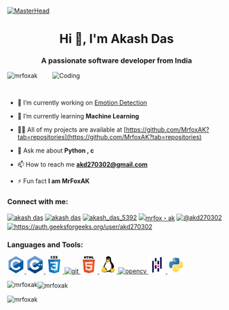[![MasterHead](https://camo.githubusercontent.com/80d2ae081b5bc22cf51e828c50902eb066327a27dea8251fe740967eb5f60c7a/68747470733a2f2f616c65782d77656263646e2e73332e75732d776573742d312e616d617a6f6e6177732e636f6d2f6d656469612f75706c6f6164732f696d672f62616e6e6572732f4131582b4769746875622b42616e6e65722e676966)](https://MrfoxAK.io)
<h1 align="center">Hi 👋, I'm Akash Das</h1>
<h3 align="center">A passionate software developer from India</h3>
<img align="right" alt="Coding" width="400" src="https://www.careerguide.com/career/wp-content/uploads/2020/02/EU-code-week_GIF.gif">
<p align="left"> <img src="https://komarev.com/ghpvc/?username=mrfoxak&label=Profile%20views&color=0e75b6&style=flat" alt="mrfoxak" /> </p>

<p align="left"> <a href="https://twitter.com/" target="blank"><img src="https://img.shields.io/twitter/follow/?logo=twitter&style=for-the-badge" alt="" /></a> </p>

- 🔭 I’m currently working on [Emotion Detection](https://github.com/MrfoxAK/Emotion-detection)

- 🌱 I’m currently learning **Machine Learning**

- 👨‍💻 All of my projects are available at [https://github.com/MrfoxAK?tab=repositories](https://github.com/MrfoxAK?tab=repositories)

- 💬 Ask me about **Python , c**

- 📫 How to reach me **akd270302@gmail.com**

- ⚡ Fun fact **I am MrFoxAK**

<h3 align="left">Connect with me:</h3>
<p align="left">
<a href="https://linkedin.com/in/akash das" target="blank"><img align="center" src="https://raw.githubusercontent.com/rahuldkjain/github-profile-readme-generator/master/src/images/icons/Social/linked-in-alt.svg" alt="akash das" height="30" width="40" /></a>
<a href="https://fb.com/akash das" target="blank"><img align="center" src="https://raw.githubusercontent.com/rahuldkjain/github-profile-readme-generator/master/src/images/icons/Social/facebook.svg" alt="akash das" height="30" width="40" /></a>
<a href="https://instagram.com/akash_das_5392" target="blank"><img align="center" src="https://raw.githubusercontent.com/rahuldkjain/github-profile-readme-generator/master/src/images/icons/Social/instagram.svg" alt="akash_das_5392" height="30" width="40" /></a>
<a href="https://www.youtube.com/c/mrfox・ak" target="blank"><img align="center" src="https://raw.githubusercontent.com/rahuldkjain/github-profile-readme-generator/master/src/images/icons/Social/youtube.svg" alt="mrfox・ak" height="30" width="40" /></a>
<a href="https://www.hackerrank.com/@akd270302" target="blank"><img align="center" src="https://raw.githubusercontent.com/rahuldkjain/github-profile-readme-generator/master/src/images/icons/Social/hackerrank.svg" alt="@akd270302" height="30" width="40" /></a>
<a href="https://auth.geeksforgeeks.org/user/https://auth.geeksforgeeks.org/user/akd270302" target="blank"><img align="center" src="https://raw.githubusercontent.com/rahuldkjain/github-profile-readme-generator/master/src/images/icons/Social/geeks-for-geeks.svg" alt="https://auth.geeksforgeeks.org/user/akd270302" height="30" width="40" /></a>
</p>

<h3 align="left">Languages and Tools:</h3>
<p align="left"> <a href="https://www.cprogramming.com/" target="_blank" rel="noreferrer"> <img src="https://raw.githubusercontent.com/devicons/devicon/master/icons/c/c-original.svg" alt="c" width="40" height="40"/> </a> <a href="https://www.w3schools.com/cpp/" target="_blank" rel="noreferrer"> <img src="https://raw.githubusercontent.com/devicons/devicon/master/icons/cplusplus/cplusplus-original.svg" alt="cplusplus" width="40" height="40"/> </a> <a href="https://www.w3schools.com/css/" target="_blank" rel="noreferrer"> <img src="https://raw.githubusercontent.com/devicons/devicon/master/icons/css3/css3-original-wordmark.svg" alt="css3" width="40" height="40"/> </a> <a href="https://git-scm.com/" target="_blank" rel="noreferrer"> <img src="https://www.vectorlogo.zone/logos/git-scm/git-scm-icon.svg" alt="git" width="40" height="40"/> </a> <a href="https://www.w3.org/html/" target="_blank" rel="noreferrer"> <img src="https://raw.githubusercontent.com/devicons/devicon/master/icons/html5/html5-original-wordmark.svg" alt="html5" width="40" height="40"/> </a> <a href="https://www.linux.org/" target="_blank" rel="noreferrer"> <img src="https://raw.githubusercontent.com/devicons/devicon/master/icons/linux/linux-original.svg" alt="linux" width="40" height="40"/> </a> <a href="https://opencv.org/" target="_blank" rel="noreferrer"> <img src="https://www.vectorlogo.zone/logos/opencv/opencv-icon.svg" alt="opencv" width="40" height="40"/> </a> <a href="https://pandas.pydata.org/" target="_blank" rel="noreferrer"> <img src="https://raw.githubusercontent.com/devicons/devicon/2ae2a900d2f041da66e950e4d48052658d850630/icons/pandas/pandas-original.svg" alt="pandas" width="40" height="40"/> </a> <a href="https://www.python.org" target="_blank" rel="noreferrer"> <img src="https://raw.githubusercontent.com/devicons/devicon/master/icons/python/python-original.svg" alt="python" width="40" height="40"/> </a> </p>

<p><img align="left" src="https://github-readme-stats.vercel.app/api/top-langs?username=mrfoxak&show_icons=true&locale=en&layout=compact" alt="mrfoxak" /></p><img align="center" src="https://github-readme-stats.vercel.app/api?username=mrfoxak&show_icons=true&locale=en" alt="mrfoxak" />

<p><img align="center" src="https://github-readme-streak-stats.herokuapp.com/?user=mrfoxak&" alt="mrfoxak" /></p>
